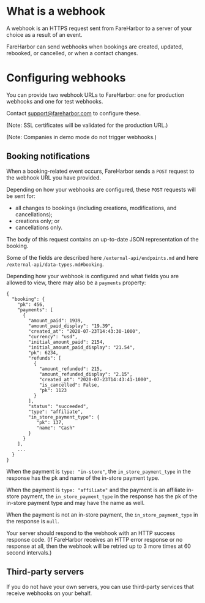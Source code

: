 # What is a webhook

A webhook is an HTTPS request sent from FareHarbor to a server of your
choice as a result of an event.

FareHarbor can send webhooks when bookings are created, updated,
rebooked, or cancelled, or when a contact changes.

# Configuring webhooks

You can provide two webhook URLs to FareHarbor: one for production
webhooks and one for test webhooks.

Contact <support@fareharbor.com> to configure these.

(Note: SSL certificates will be validated for the production URL.)

(Note: Companies in demo mode do not trigger webhooks.)

## Booking notifications

When a booking-related event occurs, FareHarbor sends a `POST` request to
the webhook URL you have provided.

Depending on how your webhooks are configured, these `POST` requests will be sent for:

* all changes to bookings (including creations, modifications, and cancellations);
* creations only; or
* cancellations only.

The body of this request contains an up-to-date JSON representation of
the booking.

Some of the fields are described here `/external-api/endpoints.md` and
here `/external-api/data-types.md#booking`.

Depending how your webhook is configured and what fields you are
allowed to view, there may also be a `payments` property:

    {
      "booking": {
        "pk": 456,
        "payments": [
          {
            "amount_paid": 1939,
            "amount_paid_display": "19.39",
            "created_at": "2020-07-23T14:43:30-1000",
            "currency": "usd",
            "initial_amount_paid": 2154,
            "initial_amount_paid_display": "21.54",
            "pk": 6234,
            "refunds": [
              {
                "amount_refunded": 215,
                "amount_refunded_display": "2.15",
                "created_at": "2020-07-23T14:43:41-1000",
                "is_cancelled": False,
                "pk": 1123
              }
            ],
            "status": "succeeded",
            "type": "affiliate",
            "in_store_payment_type": {
               "pk": 137,
               "name": "Cash"
            }
          }
        ],
        ...
      }
    }

When the payment is `type: "in-store"`, the `in_store_payment_type` in
the response has the pk and name of the in-store payment type.

When the payment is `type: "affiliate"` and the payment is an
affiliate in-store payment, the `in_store_payment_type` in the
response has the pk of the in-store payment type and may have the name
as well.

When the payment is not an in-store payment, the
`in_store_payment_type` in the response is `null`.

Your server should respond to the webhook with an HTTP success
response code. (If FareHarbor receives an HTTP error response or no
response at all, then the webhook will be retried up to 3 more times
at 60 second intervals.)

## Third-party servers

If you do not have your own servers, you can use third-party services
that receive webhooks on your behalf.
